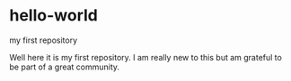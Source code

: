 # hello-world
my first repository 

Well here it is my first repository. I am really new to this but am grateful to be part of a great community. 


